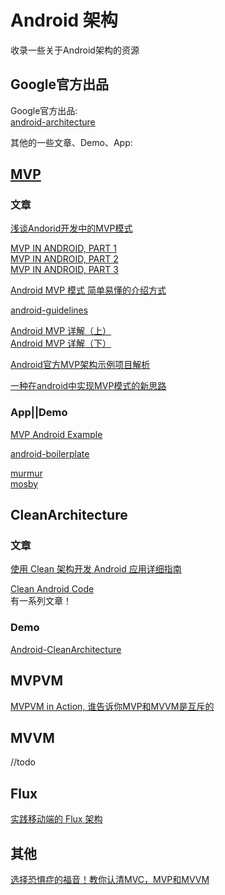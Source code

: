 # Android 架构

收录一些关于Android架构的资源  

## Google官方出品
Google官方出品:  
[android-architecture
](https://github.com/googlesamples/android-architecture)


其他的一些文章、Demo、App:  

## [MVP](https://en.wikipedia.org/wiki/Model%E2%80%93view%E2%80%93presenter)

### 文章
[浅谈Andorid开发中的MVP模式
](http://www.jcodecraeer.com/a/anzhuokaifa/androidkaifa/2016/0225/3994.html)  

[MVP IN ANDROID, PART 1](http://www.tinmegali.com/en/model-view-presenter-android-part-1/)  
[MVP IN ANDROID, PART 2](http://www.tinmegali.com/en/model-view-presenter-mvp-in-android-part-2/)  
[MVP IN ANDROID, PART 3](http://www.tinmegali.com/en/)    

[Android MVP 模式 简单易懂的介绍方式
](http://zhuanlan.zhihu.com/p/20312610)

[android-guidelines](https://github.com/ribot/android-guidelines/blob/master/architecture_guidelines/android_architecture.md)

[Android MVP 详解（上）](http://www.jianshu.com/p/9a6845b26856)  
[Android MVP 详解（下）
](http://www.jianshu.com/p/0590f530c617)

[Android官方MVP架构示例项目解析](http://mp.weixin.qq.com/s?__biz=MzA3ODg4MDk0Ng==&mid=403539764&idx=1&sn=d30d89e6848a8e13d4da0f5639100e5f&scene=0)  

[一种在android中实现MVP模式的新思路](https://github.com/hehonghui/android-tech-frontier/tree/master/androidweekly/%E4%B8%80%E7%A7%8D%E5%9C%A8android%E4%B8%AD%E5%AE%9E%E7%8E%B0MVP%E6%A8%A1%E5%BC%8F%E7%9A%84%E6%96%B0%E6%80%9D%E8%B7%AF)

### App||Demo
[MVP Android Example](https://github.com/antoniolg/androidmvp)

[android-boilerplate](https://github.com/ribot/android-boilerplate)  

[murmur](https://github.com/nekocode/murmur)  
[mosby
](https://github.com/sockeqwe/mosby)    

## CleanArchitecture

### 文章
[使用 Clean 架构开发 Android 应用详细指南](http://gold.xitu.io/entry/56d69ef2df0eea0051fd422e?utm_source=leopost&utm_medium=20160306&utm_campaign=weibo)

[Clean Android Code](https://medium.com/android-news/clean-android-code-navigation-ui-27e5ea87f8d5#.i049eihq8)  
有一系列文章！ 

### Demo
[Android-CleanArchitecture](https://github.com/android10/Android-CleanArchitecture)  


## MVPVM

[MVPVM in Action, 谁告诉你MVP和MVVM是互斥的](http://blog.zhaiyifan.cn/2016/03/16/android-new-project-from-0-p3/)  


## MVVM  
//todo
## Flux

[实践移动端的 Flux 架构
](http://www.wangchenlong.org/2016/03/12/1602/apply-flux-architecture/)


## 其他
[选择恐惧症的福音！教你认清MVC，MVP和MVVM
](http://zjutkz.net/2016/04/13/%E9%80%89%E6%8B%A9%E6%81%90%E6%83%A7%E7%97%87%E7%9A%84%E7%A6%8F%E9%9F%B3%EF%BC%81%E6%95%99%E4%BD%A0%E8%AE%A4%E6%B8%85MVC%EF%BC%8CMVP%E5%92%8CMVVM/)
